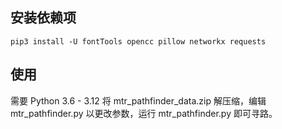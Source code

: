 ## 安装依赖项
```
pip3 install -U fontTools opencc pillow networkx requests
```

## 使用
需要 Python 3.6 - 3.12
将 mtr_pathfinder_data.zip 解压缩，编辑 mtr_pathfinder.py 以更改参数，运行 mtr_pathfinder.py 即可寻路。
